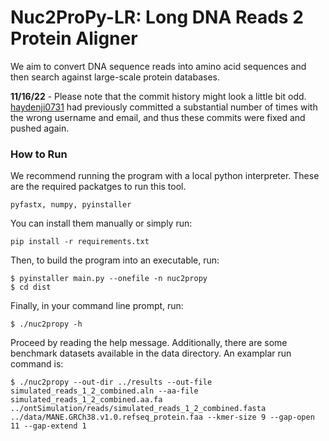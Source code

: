 # Nuc2ProPy-LR: Long DNA Reads 2 Protein Aligner

We aim to convert DNA sequence reads into amino acid sequences and then search against large-scale protein databases.

**11/16/22** - Please note that the commit history might look a little bit odd. [haydenji0731](https://github.com/haydenji0731) had previously committed a substantial number of times with the wrong username and email, and thus these commits were fixed and pushed again.

### How to Run ###

We recommend running the program with a local python interpreter. These are the required packatges to run this tool. 

```
pyfastx, numpy, pyinstaller
```
You can install them manually or simply run:
```
pip install -r requirements.txt
```
Then, to build the program into an executable, run:

```
$ pyinstaller main.py --onefile -n nuc2propy
$ cd dist
```

Finally, in your command line prompt, run:

```
$ ./nuc2propy -h
```
Proceed by reading the help message. Additionally, there are some benchmark datasets available in the data directory. An examplar run command is:

```
$ ./nuc2propy --out-dir ../results --out-file simulated_reads_1_2_combined.aln --aa-file simulated_reads_1_2_combined.aa.fa ../ontSimulation/reads/simulated_reads_1_2_combined.fasta ../data/MANE.GRCh38.v1.0.refseq_protein.faa --kmer-size 9 --gap-open 11 --gap-extend 1
```
